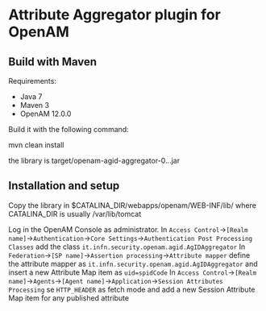 # Attribute Aggregator plugin for OpenAM

## Build with Maven

Requirements:

- Java 7
- Maven 3
- OpenAM 12.0.0

Build it with the following command:

  mvn clean install
  
the library is target/openam-agid-aggregator-0.*.*.jar

## Installation and setup

Copy the library in $CATALINA_DIR/webapps/openam/WEB-INF/lib/
where CATALINA_DIR is usually /var/lib/tomcat

Log in the OpenAM Console as administrator.
In `Access Control`->`[Realm name]`->`Authentication`->`Core Settings`->`Authentication Post Processing Classes` add the class `it.infn.security.openam.agid.AgIDAggregator`
In `Federation`->`[SP name]`->`Assertion processing`->`Attribute mapper` define the attribute mapper as `it.infn.security.openam.agid.AgIDAggregator` and insert a new Attribute Map item as `uid=spidCode`
In `Access Control`->`[Realm name]`->`Agents`->`[Agent name]`->`Application`->`Session Attributes Processing` se `HTTP_HEADER` as fetch mode and add a new Session Attribute Map item for any published attribute 
